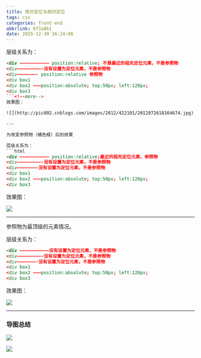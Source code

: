 ```yaml
---
title: 绝对定位与相对定位
tags: css
categories: front-end
abbrlink: 6f1a8b1
date: 2015-12-30 16:24:08
---
```




层级关系为：
```html
<div ——————————— position:relative; 不是最近的祖先定位元素，不是参照物
<div—————————-没有设置为定位元素，不是参照物
<div———————- position:relative 参照物
<div box1
<div box2 ——–position:absolute; top:50px; left:120px;
<div box3
```<!--more-->
效果图：

![](http://pic002.cnblogs.com/images/2012/422101/2012072618164674.jpg)

---

为改变参照物（橘色框）后的效果

层级关系为：
```html
<div ——————————— position:relative;最近的祖先定位元素，参照物
<div—————————-没有设置为定位元素，不是参照物
<div———————-没有设置为定位元素，不是参照物
<div box1
<div box2 ——–position:absolute; top:50px; left:120px;
<div box3
```
效果图：

![](http://pic002.cnblogs.com/images/2012/422101/2012072618180663.jpg)

---

参照物为最顶级的元素情况。

层级关系为：
```html
<div ———————————没有设置为定位元素，不是参照物
<div—————————-没有设置为定位元素，不是参照物
<div———————-没有设置为定位元素，不是参照物
<div box1
<div box2 ——–position:absolute; top:50px; left:120px;
<div box3
```

效果图：

![](http://pic002.cnblogs.com/images/2012/422101/2012072618185065.jpg)


---

### 导图总结
![](http://7xq6al.com1.z0.glb.clouddn.com/css%E5%8D%95%E8%AF%8D.png)

![](http://7xq6al.com1.z0.glb.clouddn.com/CSS%E6%B7%B1%E5%85%A5%E7%90%86%E8%A7%A3%E4%B9%8B%E5%AE%9A%E4%BD%8D.png)
